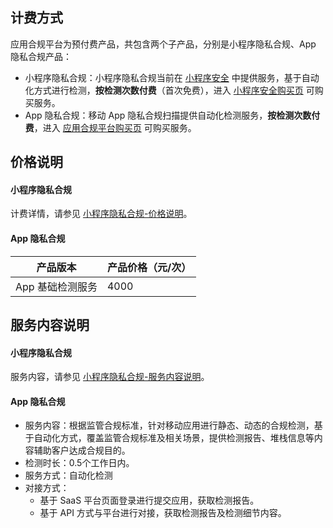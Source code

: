 ## 计费方式
应用合规平台为预付费产品，共包含两个子产品，分别是小程序隐私合规、App 隐私合规产品：
- 小程序隐私合规：小程序隐私合规当前在 [小程序安全](https://cloud.tencent.com/document/product/1223) 中提供服务，基于自动化方式进行检测，**按检测次数付费**（首次免费），进入 [小程序安全购买页](https://buy.cloud.tencent.com/mmps?key=1) 可购买服务。
- App 隐私合规：移动 App 隐私合规扫描提供自动化检测服务，**按检测次数付费**，进入 [应用合规平台购买页](https://buy.cloud.tencent.com/acp) 可购买服务。


## 价格说明
#### 小程序隐私合规
计费详情，请参见 [小程序隐私合规-价格说明](https://cloud.tencent.com/document/product/1223/44253#price)。


#### App 隐私合规
| **产品版本**     | **产品价格（元/次）** |
| ---------------- | --------------------- |
| App 基础检测服务 | 4000                 |


## 服务内容说明
#### 小程序隐私合规
服务内容，请参见 [小程序隐私合规-服务内容说明](https://cloud.tencent.com/document/product/1223/44253#content)。
	
#### App 隐私合规
- 服务内容：根据监管合规标准，针对移动应用进行静态、动态的合规检测，基于自动化方式，覆盖监管合规标准及相关场景，提供检测报告、堆栈信息等内容辅助客户达成合规目的。
- 检测时长：0.5个工作日内。
- 服务方式：自动化检测
- 对接方式：
   - 基于 SaaS 平台页面登录进行提交应用，获取检测报告。
   - 基于 API 方式与平台进行对接，获取检测报告及检测细节内容。
